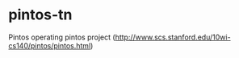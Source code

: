 pintos-tn
=========

Pintos operating pintos project (http://www.scs.stanford.edu/10wi-cs140/pintos/pintos.html)
